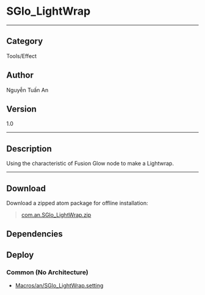 # SGlo_LightWrap
___

## Category
Tools/Effect

## Author
Nguyễn Tuấn An

## Version
1.0

___

## Description
<p>Using the characteristic of Fusion Glow node to make a Lightwrap.</p>

___

## Download

Download a zipped atom package for offline installation:
> [com.an.SGlo_LightWrap.zip](https://gitlab.com/WeSuckLess/Reactor/-/archive/master/Reactor-master.zip?path=Atoms/com.an.SGlo_LightWrap)  

## Dependencies

## Deploy

### Common (No Architecture)

<ul>
<li><a href="https://gitlab.com/WeSuckLess/Reactor/-/blob/master/Atoms/com.an.SGlo_LightWrap/Macros/an/SGlo_LightWrap.setting?ref_type=heads">Macros/an/SGlo_LightWrap.setting</a></li>
</ul>

